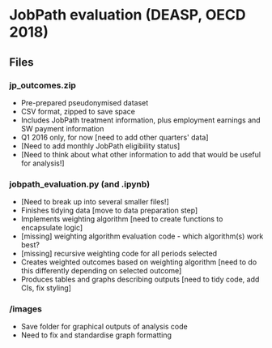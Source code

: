 # JobPath evaluation (DEASP, OECD 2018)

## Files
### jp_outcomes.zip
- Pre-prepared pseudonymised dataset
- CSV format, zipped to save space
- Includes JobPath treatment information, plus employment earnings and SW payment information
- Q1 2016 only, for now [need to add other quarters' data]
- [Need to add monthly JobPath eligibility status]
- [Need to think about what other information to add that would be useful for analysis!]

### jobpath_evaluation.py (and .ipynb)
- [Need to break up into several smaller files!]
- Finishes tidying data [move to data preparation step]
- Implements weighting algorithm [need to create functions to encapsulate logic]
- [missing] weighting algorithm evaluation code - which algorithm(s) work best?
- [missing] recursive weighting code for all periods selected
- Creates weighted outcomes based on weighting algorithm [need to do this differently depending on selected outcome]
- Produces tables and graphs describing outputs [need to tidy code, add CIs, fix styling]

### /images
- Save folder for graphical outputs of analysis code
- Need to fix and standardise graph formatting
